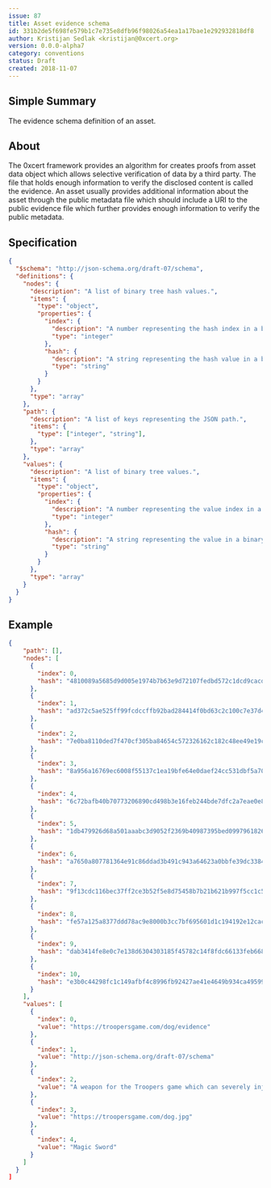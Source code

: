 ```yaml
---
issue: 87
title: Asset evidence schema
id: 331b2de5f698fe579b1c7e735e8dfb96f98026a54ea1a17bae1e292932818df8
author: Kristijan Sedlak <kristijan@0xcert.org>
version: 0.0.0-alpha7
category: conventions
status: Draft
created: 2018-11-07
---
```


## Simple Summary

The evidence schema definition of an asset.

## About

The 0xcert framework provides an algorithm for creates proofs from asset data object which allows selective verification of data by a third party. The file that holds enough information to verify the disclosed content is called the evidence. An asset usually provides additional information about the asset through the public metadata file which should include a URI to the public evidence file which further provides enough information to verify the public metadata.

## Specification

```json
{
  "$schema": "http://json-schema.org/draft-07/schema",
  "definitions": {
    "nodes": {
      "description": "A list of binary tree hash values.",
      "items": {
        "type": "object",
        "properties": {
          "index": {
            "description": "A number representing the hash index in a binary tree.",
            "type": "integer"
          },
          "hash": {
            "description": "A string representing the hash value in a binary tree.",
            "type": "string"
          }
        }
      },
      "type": "array"
  	},
    "path": {
      "description": "A list of keys representing the JSON path.",
      "items": {
        "type": ["integer", "string"],
      },
      "type": "array"
  	},
    "values": {
      "description": "A list of binary tree values.",
      "items": {
        "type": "object",
        "properties": {
          "index": {
            "description": "A number representing the value index in a binary tree.",
            "type": "integer"
          },
          "hash": {
            "description": "A string representing the value in a binary tree.",
            "type": "string"
          }
        }
      },
      "type": "array"
  	}
  }
}
```

## Example

```json
{
    "path": [],
    "nodes": [
      {
        "index": 0,
        "hash": "4810089a5685d9d005e1974b7b63e9d72107fedbd572c1dcd9cacdf77d26b6a1"
      },
      {
        "index": 1,
        "hash": "ad372c5ae525ff99fcdccffb92bad284414f0bd63c2c100c7e37d49d2a7044a5"
      },
      {
        "index": 2,
        "hash": "7e0ba8110ded7f470cf305ba84654c572326162c182c48ee49e19c986d91baba"
      },
      {
        "index": 3,
        "hash": "8a956a16769ec6008f55137c1ea19bfe64e0daef24cc531dbf5a70c3035a9277"
      },
      {
        "index": 4,
        "hash": "6c72bafb40b70773206890cd498b3e16feb244bde7dfc2a7eae0e80867f9cf1b"
      },
      {
        "index": 5,
        "hash": "1db479926d68a501aaabc3d9052f2369b40987395bed099796182667ab55e3f0"
      },
      {
        "index": 6,
        "hash": "a7650a807781364e91c86ddad3b491c943a64623a0bbfe39dc338412d2745750"
      },
      {
        "index": 7,
        "hash": "9f13cdc116bec37ff2ce3b52f5e8d75458b7b21b621b997f5cc1c5dc9755e3d5"
      },
      {
        "index": 8,
        "hash": "fe57a125a8377ddd78ac9e8000b3cc7bf695601d1c194192e12cac46e3005c97"
      },
      {
        "index": 9,
        "hash": "dab3414fe8e0c7e138d6304303185f45782c14f8fdc66133feb6681733495730"
      },
      {
        "index": 10,
        "hash": "e3b0c44298fc1c149afbf4c8996fb92427ae41e4649b934ca495991b7852b855"
      }
    ],
    "values": [
      {
        "index": 0,
        "value": "https://troopersgame.com/dog/evidence"
      },
      {
        "index": 1,
        "value": "http://json-schema.org/draft-07/schema"
      },
      {
        "index": 2,
        "value": "A weapon for the Troopers game which can severely injure the enemy."
      },
      {
        "index": 3,
        "value": "https://troopersgame.com/dog.jpg"
      },
      {
        "index": 4,
        "value": "Magic Sword"
      }
    ]
  }
]
```
